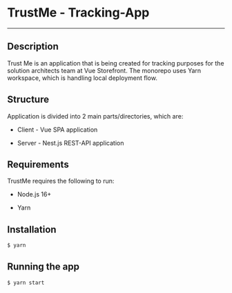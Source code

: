 # TrustMe - Tracking-App

---

## Description

Trust Me is an application that is being created for tracking purposes for the solution architects team at Vue Storefront. The monorepo uses Yarn workspace, which is handling local deployment flow.

## Structure

Application is divided into 2 main parts/directories, which are:

- Client - Vue SPA application
  
- Server - Nest.js REST-API application
  

## Requirements

TrustMe requires the following to run:

- Node.js 16+
  
- Yarn
  

## Installation

```bash
$ yarn
```

## Running the app

```bash
$ yarn start
```